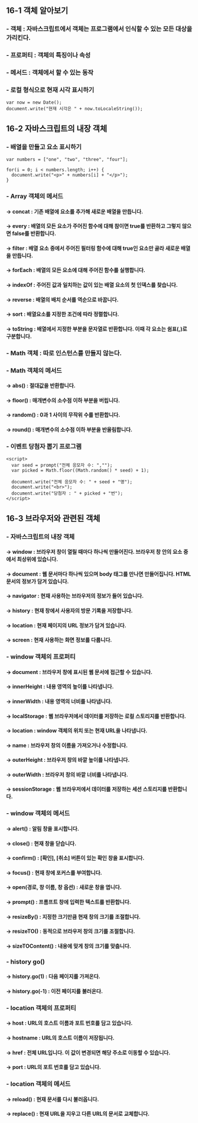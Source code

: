 ## 16-1 객체 알아보기
### - 객체 : 자바스크립트에서 객체는 프로그램에서 인식할 수 있는 모든 대상을 가리킨다.
### - 프로퍼티 : 객체의 특징이나 속성
### - 메서드 : 객체에서 할 수 있는 동작
### - 로컬 형식으로 현재 시각 표시하기
```
var now = new Date();
document.write("현재 시각은 " + now.toLocaleString());
```
## 16-2 자바스크립트의 내장 객체
### - 배열을 만들고 요소 표시하기
```
var numbers = ["one", "two", "three", "four"];

for(i = 0; i < numbers.length; i++) {
  document.write("<p>" + numbers[i] + "</p>");
}
```
### - Array 객체의 메서드
#### -> concat : 기존 배열에 요소를 추가해 새로운 배열을 만듭니다.
#### -> every : 배열의 모든 요소가 주어진 함수에 대해 참이면 true를 반환하고 그렇지 않으면 false를 반환합니다.
#### -> filter : 배열 요소 중에서 주어진 필터링 함수에 대해 true인 요소만 골라 새로운 배열을 만듭니다.
#### -> forEach : 배열의 모든 요소에 대해 주어진 함수를 실행합니다.
#### -> indexOf : 주어진 값과 일치하는 값이 있는 배열 요소의 첫 인덱스를 찾습니다.
#### -> reverse : 배열의 배치 순서를 역순으로 바꿉니다.
#### -> sort : 배열요소를 지정한 조건에 따라 정렬합니다.
#### -> toString : 배열에서 지정한 부분을 문자열로 반환합니다. 이때 각 요소는 쉼표(,)로 구분합니다.

### - Math 객체 : 따로 인스턴스를 만들지 않는다.
 
### - Math 객체의 메서드 
#### -> abs() : 절대값을 반환합니다.
#### -> floor() : 매개변수의 소수점 이하 부분을 버립니다.
#### -> random() : 0과 1 사이의 무작위 수를 반환합니다.
#### -> round() : 매개변수의 소수점 이하 부분을 반올림합니다.

### - 이벤트 당첨자 뽑기 프로그램
```
<script>
  var seed = prompt("전체 응모자 수: ","");
  var picked = Math.floor((Math.random() * seed) + 1);
  
  document.write("전체 응모자 수: " + seed + "명");
  document.write("<br>");
  document.write("당첨자 : " + picked + "번");
</script>
```
## 16-3 브라우저와 관련된 객체
### - 자바스크립트의 내장 객체
#### -> window : 브라우저 창이 열릴 때마다 하나씩 만들어진다. 브라우저 창 안의 요소 중에서 최상위에 있습니다.
#### -> document : 웹 문서마다 하나씩 있으며 body 태그를 만나면 만들어집니다. HTML 문서의 정보가 담겨 있습니다.
#### -> navigator : 현재 사용하는 브라우저의 정보가 들어 있습니다.
#### -> history : 현재 창에서 사용자의 방문 기록을 저장합니다.
#### -> location : 현재 페이지의 URL 정보가 담겨 있습니다.
#### -> screen : 현재 사용하는 화면 정보를 다룹니다.

### - window 객체의 프로퍼티
#### -> document : 브라우저 창에 표시된 웹 문서에 접근할 수 있습니다.
#### -> innerHeight : 내용 영역의 높이를 나타냅니다.
#### -> innerWidth : 내용 영역의 너비를 나타냅니다.
#### -> localStorage : 웹 브라우저에서 데이터를 저장하는 로컬 스토리지를 반환합니다.
#### -> location : window 객체의 위치 또는 현재 URL을 나타냅니다.
#### -> name : 브라우저 창의 이름을 가져오거나 수정합니다.
#### -> outerHeight : 브라우저 창의 바깥 높이를 나타냅니다.
#### -> outerWidth : 브라우저 창의 바깥 너비를 나타냅니다.
#### -> sessionStorage : 웹 브라우저에서 데이터를 저장하는 세션 스토리지를 반환합니다.

### - window 객체의 메서드
#### -> alert() : 알림 창을 표시합니다.
#### -> close() : 현재 창을 닫습니다.
#### -> confirm() : [확인], [취소] 버튼이 있는 확인 창을 표시합니다.
#### -> focus() : 현재 창에 포커스를 부여합니다.
#### -> open(경로, 창 이름, 창 옵션) : 새로운 창을 엽니다.
#### -> prompt() : 프롬프트 창에 입력한 텍스트를 반환합니다.
#### -> resizeBy() : 지정한 크기만큼 현재 창의 크기를 조절합니다.
#### -> resizeTO() : 동적으로 브라우저 창의 크기를 조절합니다.
#### -> sizeTOContent() : 내용에 맞게 창의 크기를 맞춥니다.

### - history go()
#### -> history.go(1) : 다음 페이지를 가져온다.
#### -> history.go(-1) : 이전 페이지를 불러온다.

### - location 객체의 프로퍼티
#### -> host : URL의 호스트 이름과 포트 번호를 담고 있습니다.
#### -> hostname : URL의 호스트 이름이 저장됩니다.
#### -> href : 전체 URL입니다. 이 값이 변경되면 해당 주소로 이동할 수 있습니다.
#### -> port : URL의 포트 번호를 담고 있습니다.

### - location 객체의 메서드
#### -> reload() : 현재 문서를 다시 불러옵니다.
#### -> replace() : 현재 URL을 지우고 다른 URL의 문서로 교체합니다.
